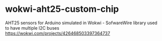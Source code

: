 # wokwi-aht25-custom-chip
AHT25 sensors for Arduino simulated in Wokwi - SofwareWire library used to have multiple I2C buses
https://wokwi.com/projects/426468503397364737
